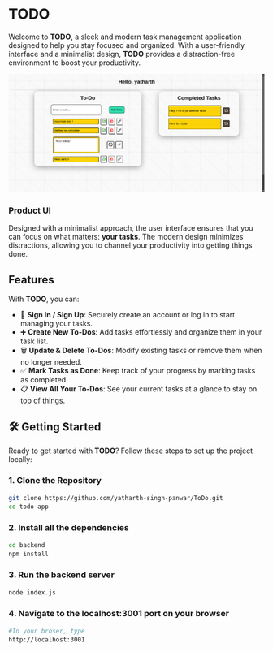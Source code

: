 # TODO

Welcome to **TODO**, a sleek and modern task management application designed to help you stay focused and organized. With a user-friendly interface and a minimalist design, **TODO** provides a distraction-free environment to boost your productivity.

![TODO App Screenshot](./ProductUI.png)


### Product UI
Designed with a minimalist approach, the user interface ensures that you can focus on what matters: **your tasks**. The modern design minimizes distractions, allowing you to channel your productivity into getting things done.


## Features

With **TODO**, you can:
- 📝 **Sign In / Sign Up**: Securely create an account or log in to start managing your tasks.
- ➕ **Create New To-Dos**: Add tasks effortlessly and organize them in your task list.
- 🗑️ **Update & Delete To-Dos**: Modify existing tasks or remove them when no longer needed.
- ✅ **Mark Tasks as Done**: Keep track of your progress by marking tasks as completed.
- 📋 **View All Your To-Dos**: See your current tasks at a glance to stay on top of things.



## 🛠️ Getting Started

Ready to get started with **TODO**? Follow these steps to set up the project locally:

### 1. Clone the Repository
```bash
git clone https://github.com/yatharth-singh-panwar/ToDo.git
cd todo-app
```

### 2. Install all the dependencies
```bash
cd backend
npm install
```

### 3. Run the backend server
```bash
node index.js
```

### 4. Navigate to the localhost:3001 port on your browser
```bash
#In your broser, type
http://localhost:3001
```
